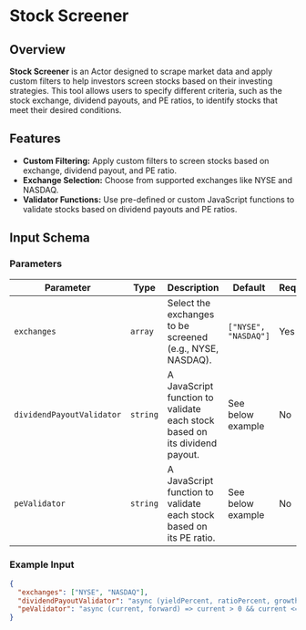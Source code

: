 # Stock Screener

## Overview

**Stock Screener** is an Actor designed to scrape market data and apply custom filters to help investors screen stocks based on their investing strategies. This tool allows users to specify different criteria, such as the stock exchange, dividend payouts, and PE ratios, to identify stocks that meet their desired conditions.

## Features

- **Custom Filtering:** Apply custom filters to screen stocks based on exchange, dividend payout, and PE ratio.
- **Exchange Selection:** Choose from supported exchanges like NYSE and NASDAQ.
- **Validator Functions:** Use pre-defined or custom JavaScript functions to validate stocks based on dividend payouts and PE ratios.

## Input Schema

### Parameters

| Parameter               | Type      | Description                                                                   | Default            | Required |
|-------------------------|-----------|-------------------------------------------------------------------------------|--------------------|----------|
| `exchanges`             | `array`   | Select the exchanges to be screened (e.g., NYSE, NASDAQ).                      | `["NYSE", "NASDAQ"]`| Yes      |
| `dividendPayoutValidator` | `string`  | A JavaScript function to validate each stock based on its dividend payout.    | See below example  | No       |
| `peValidator`           | `string`  | A JavaScript function to validate each stock based on its PE ratio.           | See below example  | No       |

### Example Input

```json
{
  "exchanges": ["NYSE", "NASDAQ"],
  "dividendPayoutValidator": "async (yieldPercent, ratioPercent, growthPercent) => yieldPercent >= 2.5 && ratioPercent <= 40 && growthPercent >= 7;",
  "peValidator": "async (current, forward) => current > 0 && current <= 15 && forward <= current;"
}
